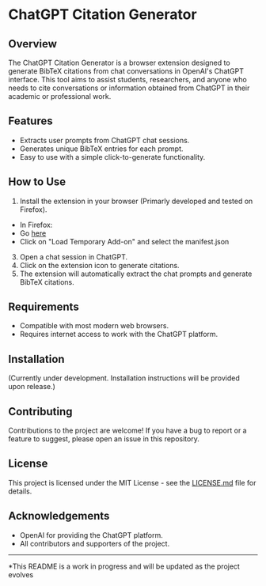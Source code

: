 # ChatGPT Citation Generator

## Overview
The ChatGPT Citation Generator is a browser extension designed to generate BibTeX citations from chat conversations in OpenAI's ChatGPT interface. This tool aims to assist students, researchers, and anyone who needs to cite conversations or information obtained from ChatGPT in their academic or professional work.

## Features
- Extracts user prompts from ChatGPT chat sessions.
- Generates unique BibTeX entries for each prompt.
- Easy to use with a simple click-to-generate functionality.

## How to Use
1. Install the extension in your browser (Primarly developed and tested on Firefox).
-  In Firefox:
-    Go [here](about:debugging#/runtime/this-firefox)
-    Click on "Load Temporary Add-on" and select the manifest.json
3. Open a chat session in ChatGPT.
4. Click on the extension icon to generate citations.
5. The extension will automatically extract the chat prompts and generate BibTeX citations.

## Requirements
- Compatible with most modern web browsers.
- Requires internet access to work with the ChatGPT platform.

## Installation
(Currently under development. Installation instructions will be provided upon release.)

## Contributing
Contributions to the project are welcome! If you have a bug to report or a feature to suggest, please open an issue in this repository.

## License
This project is licensed under the MIT License - see the [LICENSE.md](LICENSE.md) file for details.

## Acknowledgements
- OpenAI for providing the ChatGPT platform.
- All contributors and supporters of the project.

---

*This README is a work in progress and will be updated as the project evolves
